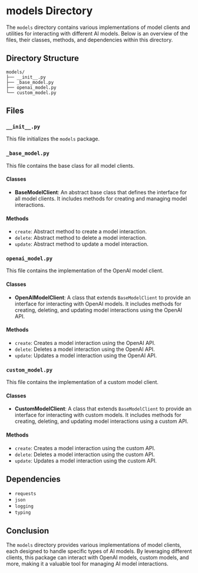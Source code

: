 # models Directory

The `models` directory contains various implementations of model clients and utilities for interacting with different AI models. Below is an overview of the files, their classes, methods, and dependencies within this directory.

## Directory Structure

```
models/
├── __init__.py
├── _base_model.py
├── openai_model.py
└── custom_model.py
```

## Files

### `__init__.py`

This file initializes the `models` package.

### `_base_model.py`

This file contains the base class for all model clients.

#### Classes

- **BaseModelClient**: An abstract base class that defines the interface for all model clients. It includes methods for creating and managing model interactions.

#### Methods

- `create`: Abstract method to create a model interaction.
- `delete`: Abstract method to delete a model interaction.
- `update`: Abstract method to update a model interaction.

### `openai_model.py`

This file contains the implementation of the OpenAI model client.

#### Classes

- **OpenAIModelClient**: A class that extends `BaseModelClient` to provide an interface for interacting with OpenAI models. It includes methods for creating, deleting, and updating model interactions using the OpenAI API.

#### Methods

- `create`: Creates a model interaction using the OpenAI API.
- `delete`: Deletes a model interaction using the OpenAI API.
- `update`: Updates a model interaction using the OpenAI API.

### `custom_model.py`

This file contains the implementation of a custom model client.

#### Classes

- **CustomModelClient**: A class that extends `BaseModelClient` to provide an interface for interacting with custom models. It includes methods for creating, deleting, and updating model interactions using a custom API.

#### Methods

- `create`: Creates a model interaction using the custom API.
- `delete`: Deletes a model interaction using the custom API.
- `update`: Updates a model interaction using the custom API.

## Dependencies

- `requests`
- `json`
- `logging`
- `typing`

## Conclusion

The `models` directory provides various implementations of model clients, each designed to handle specific types of AI models. By leveraging different clients, this package can interact with OpenAI models, custom models, and more, making it a valuable tool for managing AI model interactions.